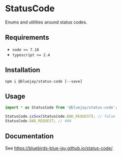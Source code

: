 # StatusCode

Enums and utilities around status codes.

## Requirements

- `node >= 7.10`
- `typescript >= 2.4`

## Installation

`npm i @bluejay/status-code [--save]`

## Usage

```typescript
import * as StatusCode from '@bluejay/status-code';

StatusCode.is5xx(StatusCode.BAD_REQUEST); // false
StatusCode.BAD_REQUEST; // 400
```

## Documentation

See https://bluebirds-blue-jay.github.io/status-code/.